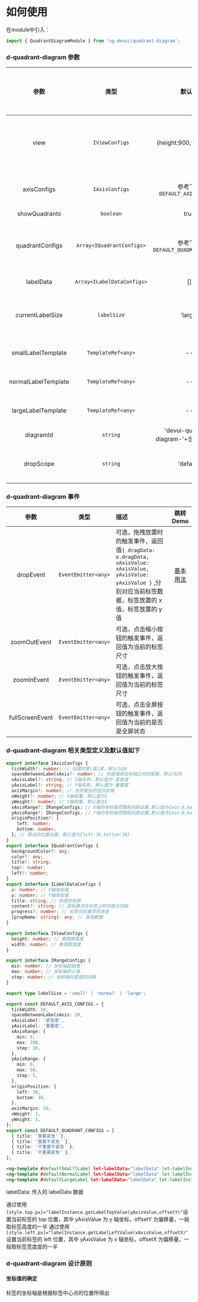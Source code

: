 # 如何使用
在module中引入：
```ts
import { QuadrantDiagramModule } from 'ng-devui/quadrant-diagram';
```


### d-quadrant-diagram 参数

|        参数         |            类型            |                  默认值                  | 描述                                                                                                                                           | 跳转 Demo                                          |全局配置项| 
| :----------------: | :-----------------: | :------------------------: | :------------------------------------: | :--------------------------------------------------------------------------------------------------------------------------------------------- | -------------------------------------------------- |
|        view         |       `IViewConfigs`       |         {height:900,width:950}         | 可选，指定象限图所占宽高，由于需要计算坐标轴及象限区域，值必须为具体数字，若需要根据容器大小变更，建议使用 document 相关方法计算出实际值后传入 | [配置自定义象限图](demo#custom-quadrant) |
|     axisConfigs     |       `IAxisConfigs`       |     参考下方`DEFAULT_AXIS_CONFIGS`     | 可选，设置坐标轴相关属性，具体配置参数意义参考下方`IAxisConfigs`                                                                               | [配置自定义象限图](demo#custom-quadrant) |
|    showQuadrants    |         `boolean`          |                  true                  | 可选，是否显示四个象限区域                                                                                                                     |
|   quadrantConfigs   | `Array<IQuadrantConfigs>`  |   参考下方`DEFAULT_QUADRANT_CONFIGS`   | 可选，设置四个象限区域的相关属性，数组中数据的顺序分别代表第一象限、第二象限、第三象限、第四象限，具体配置参数意义参考下方`IQuadrantConfigs`   | [配置自定义象限图](demo#custom-quadrant) |
|      labelData      | `Array<ILabelDataConfigs>` |                   []                   | 可选，指定警告提示的样式                                                                                                                       | [基本用法](demo#basic-usage)     |
|  currentLabelSize   |        `labelSize`         |                'large'                 | 可选，设置当前的标签尺寸，`'small'`表现为点，`'normal'`表现为含有标题的标签，`'large'`表现为含有标题和进度条的标签                             |
| smallLabelTemplate  |     `TemplateRef<any>`     |                   --                   | 可选，自定义`currentLabelSize='small'`时的标签样式                                                                                             |
| normalLabelTemplate |     `TemplateRef<any>`     |                   --                   | 可选，自定义`currentLabelSize='normal'`时的标签样式                                                                                            |
| largeLabelTemplate  |     `TemplateRef<any>`     |                   --                   | 可选，自定义`currentLabelSize='large'`时的标签样式                                                                                             |
|      diagramId      |          `string`          | 'devui-quadrant-diagram-'+当前组件顺序 | 可选，为象限图组件添加 id 属性，用于区分不同实例                                                                                               | [基本用法](demo#basic-usage)     |
|      dropScope      |          `string`          |               'default'                | 可选， 限制 drop 的位置，必须匹配对应的 dragScope ，详情参考`DragDropAPI`                                                                      | [配置自定义象限图](demo#custom-quadrant) |

### d-quadrant-diagram 事件

|      参数       |        类型         | 描述                                                                                                                                                                 |跳转 Demo |
| :-------------: | :-----------------: | :------------------------------------------------------------------------------------------------------------------------------------------------------------------- |:-----------------: |
|    dropEvent    | `EventEmitter<any>` | 可选，拖拽放置时的触发事件，返回值`{ dragData: e.dragData, xAxisValue: xAxisValue, yAxisValue: yAxisValue }` ,分别对应当前标签数据，标签放置的 x 值，标签放置的 y 值 | [基本用法](demo#basic-usage) |
|  zoomOutEvent   | `EventEmitter<any>` | 可选，点击缩小按钮的触发事件，返回值为当前的标签尺寸                                                                                                                 | |
|   zoomInEvent   | `EventEmitter<any>` | 可选，点击放大按钮的触发事件，返回值为当前的标签尺寸                                                                                                                 | |
| fullScreenEvent | `EventEmitter<any>` | 可选，点击全屏按钮的触发事件，返回值为当前的是否是全屏状态                                                                                                           | |

### d-quadrant-diagram 相关类型定义及默认值如下

```typescript
export interface IAxisConfigs {
  tickWidth?: number; // 刻度的宽(高)度，默认为10
  spaceBetweenLabelsAxis?: number; // 刻度值和坐标轴之间的距离，默认为20
  xAxisLabel?: string; // X轴名称，默认值为'紧急度'
  yAxisLabel?: string; // Y轴名称，默认值为'重要度'
  axisMargin?: number; // 右侧留出的空白区域
  xWeight?: number; // X轴权重，默认值为1
  yWeight?: number; // Y轴权重，默认值为1
  xAxisRange?: IRangeConfigs; // X轴的坐标值范围和间距设置,默认值为{min:0,max:100,step:10}
  yAxisRange?: IRangeConfigs; // Y轴的坐标值范围和间距设置,默认值为{min:0,max:100,step:10}
  originPosition?: {
    left: number;
    bottom: number;
  }; // 原点的位置设置，默认值为{left:30,bottom:30}
}
export interface IQuadrantConfigs {
  backgroundColor?: any;
  color?: any;
  title?: string;
  top?: number;
  left?: number;
}
export interface ILabelDataConfigs {
  x: number; // X轴坐标值
  y: number; // Y轴坐标值
  title: string; // 标签的名称
  content?: string; // 鼠标悬浮在标签上时的提示内容
  progress?: number; // 标签对应事项的进度
  [propName: string]: any; // 其他数据
}

export interface IViewConfigs {
  height: number; // 象限图高度
  width: number; // 象限图宽度
}

export interface IRangeConfigs {
  min: number; // 坐标轴起始值
  max: number; // 坐标轴终止值
  step: number; // 坐标轴刻度值的间隔
}

export type labelSize = 'small' | 'normal' | 'large';

export const DEFAULT_AXIS_CONFIGS = {
  tickWidth: 10,
  spaceBetweenLabelsAxis: 20,
  xAxisLabel: '紧急度',
  yAxisLabel: '重要度',
  xAxisRange: {
    min: 0,
    max: 100,
    step: 10,
  },
  yAxisRange: {
    min: 0,
    max: 50,
    step: 5,
  },
  originPosition: {
    left: 30,
    bottom: 30,
  },
  axisMargin: 50,
  xWeight: 1,
  yWeight: 1,
};
export const DEFAULT_QUADRANT_CONFIGS = [
  { title: '重要紧急' },
  { title: '重要不紧急' },
  { title: '不重要不紧急' },
  { title: '不重要紧急' },
];
```

```xml
<ng-template #defaultSmalllLabel let-labelData="labelData" let-labelInstance=""></ng-template>
<ng-template #defaultNormalLabel let-labelData="labelData" let-labelInstance=""></ng-template>
<ng-template #defaultLargeLabel let-labelData="labelData" let-labelInstance=""></ng-template>
```

labelData: 传入的 labelData 数据

通过使用`[style.top.px]="labelInstance.getLabelTopValue(yAxisValue,offsetY)"`设置当前标签的 top 位置，其中 yAxisValue 为 y 轴坐标，offsetY 为偏移量，一般取标签高度的一半
通过使用`[style.left.px]="labelInstance.getLabelLeftValue(xAxisValue,offsetX)"`设置当前标签的 left 位置，其中 yAxisValue 为 x 轴坐标，offsetX 为偏移量，一般取标签宽度度的一半

### d-quadrant-diagram 设计原则

#### 坐标值的确定

标签的坐标轴是根据标签中心点的位置所得出
